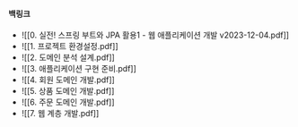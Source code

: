 
#### 백링크

- ![[0. 실전! 스프링 부트와 JPA 활용1 - 웹 애플리케이션 개발 v2023-12-04.pdf]]
- ![[1. 프로젝트 환경설정.pdf]]
- ![[2. 도메인 분석 설계.pdf]]
- ![[3. 애플리케이션 구현 준비.pdf]]
- ![[4. 회원 도메인 개발.pdf]]
- ![[5. 상품 도메인 개발.pdf]]
- ![[6. 주문 도메인 개발.pdf]]
- ![[7. 웹 계층 개발.pdf]]